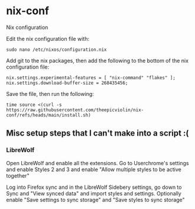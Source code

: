 # nix-conf

Nix configuration

Edit the nix configuration file with:

```
sudo nano /etc/nixos/configuration.nix
```

Add git to the nix packages, then add the following to the bottom of the nix configuration file:

```
nix.settings.experimental-features = [ "nix-command" "flakes" ];
nix.settings.download-buffer-size = 268435456;
```

Save the file, then run the following:

```
time source <(curl -s https://raw.githubusercontent.com/theepicviolin/nix-conf/refs/heads/main/install.sh)
```

## Misc setup steps that I can't make into a script :(

### LibreWolf

Open LibreWolf and enable all the extensions. Go to Userchrome's settings and enable Styles 2 and 3 and enable "Allow multiple styles to be active together"

Log into Firefox sync and in the LibreWolf Sidebery settings, go down to Sync and "View synced data" and import styles and settings. Optionally enable "Save settings to sync storage" and "Save styles to sync storage"
